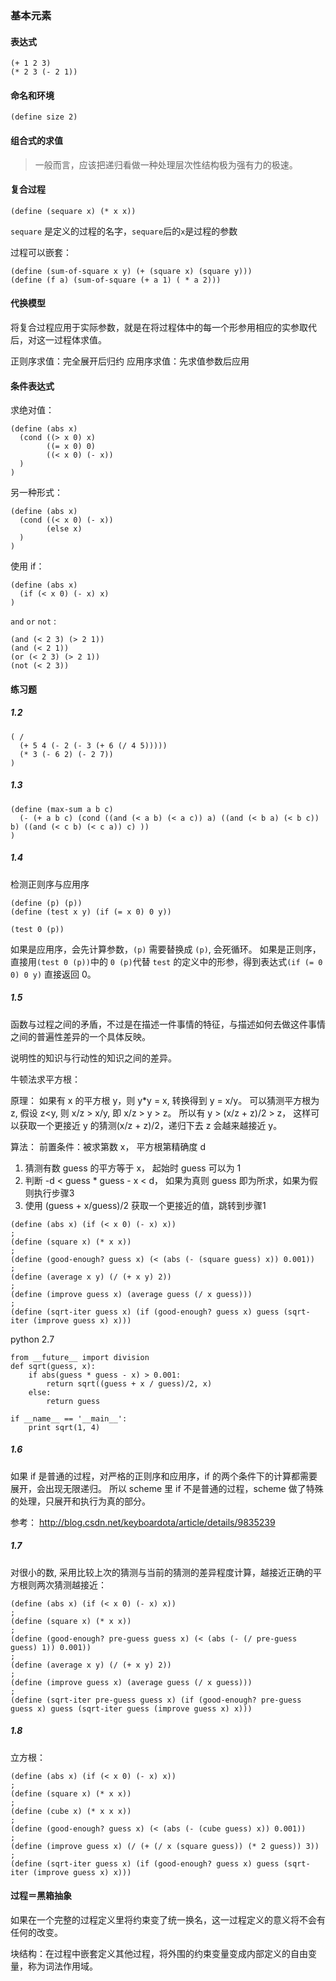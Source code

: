 ### 基本元素

#### 表达式

```
(+ 1 2 3)
(* 2 3 (- 2 1))
```

#### 命名和环境

```
(define size 2)
```

#### 组合式的求值

>一般而言，应该把递归看做一种处理层次性结构极为强有力的极速。

#### 复合过程

```
(define (sequare x) (* x x))
```

`sequare` 是定义的过程的名字，`sequare`后的`x`是过程的参数

过程可以嵌套：

```
(define (sum-of-square x y) (+ (square x) (square y)))
(define (f a) (sum-of-square (+ a 1) ( * a 2)))
```
#### 代换模型

将复合过程应用于实际参数，就是在将过程体中的每一个形参用相应的实参取代后，对这一过程体求值。

正则序求值：完全展开后归约
应用序求值：先求值参数后应用


#### 条件表达式

求绝对值：

```
(define (abs x)
  (cond ((> x 0) x)
        ((= x 0) 0)
        ((< x 0) (- x))
  )
)
```

另一种形式：

```
(define (abs x)
  (cond ((< x 0) (- x))
        (else x)
  )
)
```

使用 if：

```
(define (abs x)
  (if (< x 0) (- x) x)
)
```

`and`  `or` `not` :

```
(and (< 2 3) (> 2 1))
(and (< 2 1))
(or (< 2 3) (> 2 1))
(not (< 2 3))
```

#### 练习题

##### 1.2

```
( /
  (+ 5 4 (- 2 (- 3 (+ 6 (/ 4 5)))))
  (* 3 (- 6 2) (- 2 7))
)
```

##### 1.3

```
(define (max-sum a b c)
  (- (+ a b c) (cond ((and (< a b) (< a c)) a) ((and (< b a) (< b c)) b) ((and (< c b) (< c a)) c) ))
)
```

##### 1.4

检测正则序与应用序

```
(define (p) (p))
(define (test x y) (if (= x 0) 0 y))

(test 0 (p))
```

如果是应用序，会先计算参数，`(p)` 需要替换成 `(p)`, 会死循环。
如果是正则序，直接用`(test 0 (p))`中的 `0 (p)`代替 `test` 的定义中的形参，得到表达式`(if (= 0 0) 0 y)` 直接返回 0。

##### 1.5

函数与过程之间的矛盾，不过是在描述一件事情的特征，与描述如何去做这件事情之间的普遍性差异的一个具体反映。

说明性的知识与行动性的知识之间的差异。

牛顿法求平方根：

原理：
如果有 x 的平方根 y，则 y*y = x, 转换得到 y = x/y。
可以猜测平方根为 z, 假设 z<y, 则 x/z > x/y, 即 x/z > y > z。
所以有 y > (x/z + z)/2 > z， 这样可以获取一个更接近 y 的猜测(x/z + z)/2，递归下去 z 会越来越接近 y。

算法：
前置条件：被求第数 x， 平方根第精确度 d
1. 猜测有数 guess 的平方等于 x， 起始时 guess 可以为 1
2. 判断  -d < guess * guess - x < d， 如果为真则 guess 即为所求，如果为假则执行步骤3
3. 使用 (guess + x/guess)/2 获取一个更接近的值，跳转到步骤1


```
(define (abs x) (if (< x 0) (- x) x))
;
(define (square x) (* x x))
;
(define (good-enough? guess x) (< (abs (- (square guess) x)) 0.001))
;
(define (average x y) (/ (+ x y) 2))
;
(define (improve guess x) (average guess (/ x guess)))
;
(define (sqrt-iter guess x) (if (good-enough? guess x) guess (sqrt-iter (improve guess x) x)))
```

python 2.7

```
from __future__ import division
def sqrt(guess, x):
    if abs(guess * guess - x) > 0.001:
        return sqrt((guess + x / guess)/2, x)
    else:
        return guess

if __name__ == '__main__':
    print sqrt(1, 4)
```

##### 1.6

如果 if 是普通的过程，对严格的正则序和应用序，if 的两个条件下的计算都需要展开，会出现无限递归。
所以 scheme 里 if 不是普通的过程，scheme 做了特殊的处理，只展开和执行为真的部分。

参考： http://blog.csdn.net/keyboardota/article/details/9835239

##### 1.7

对很小的数, 采用比较上次的猜测与当前的猜测的差异程度计算，越接近正确的平方根则两次猜测越接近：

```
(define (abs x) (if (< x 0) (- x) x))
;
(define (square x) (* x x))
;
(define (good-enough? pre-guess guess x) (< (abs (- (/ pre-guess guess) 1)) 0.001))
;
(define (average x y) (/ (+ x y) 2))
;
(define (improve guess x) (average guess (/ x guess)))
;
(define (sqrt-iter pre-guess guess x) (if (good-enough? pre-guess guess x) guess (sqrt-iter guess (improve guess x) x)))
```

##### 1.8

立方根：

```
(define (abs x) (if (< x 0) (- x) x))
;
(define (square x) (* x x))
;
(define (cube x) (* x x x))
;
(define (good-enough? guess x) (< (abs (- (cube guess) x)) 0.001))
;
(define (improve guess x) (/ (+ (/ x (square guess)) (* 2 guess)) 3))
;
(define (sqrt-iter guess x) (if (good-enough? guess x) guess (sqrt-iter (improve guess x) x)))
```

#### 过程＝黑箱抽象

如果在一个完整的过程定义里将约束变了统一换名，这一过程定义的意义将不会有任何的改变。

块结构：在过程中嵌套定义其他过程，将外围的约束变量变成内部定义的自由变量，称为词法作用域。

